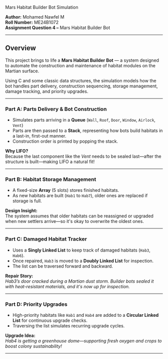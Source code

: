 Mars Habitat Builder Bot Simulation

**Author:** Mohamed Nawfel M  
**Roll Number:** ME24B1072  
**Assignment Question 4 –** Mars Habitat Builder Bot  

---

## Overview

This project brings to life a **Mars Habitat Builder Bot** — a system designed to automate the construction and maintenance of habitat modules on the Martian surface.

Using C and some classic data structures, the simulation models how the bot handles part delivery, construction sequencing, storage management, damage tracking, and priority upgrades.

---

### Part A: Parts Delivery & Bot Construction

- Simulates parts arriving in a **Queue** (`Wall`, `Roof`, `Door`, `Window`, `Airlock`, `Vent`)
- Parts are then passed to a **Stack**, representing how bots build habitats in a last-in, first-out manner.
- Construction order is printed by popping the stack.

**Why LIFO?**  
Because the last component like the *Vent* needs to be sealed last—after the structure is built—making LIFO a natural fit!

---

### Part B: Habitat Storage Management

- A fixed-size **Array** (5 slots) stores finished habitats.
- As new habitats are built (`Hab1` to `Hab7`), older ones are replaced if storage is full.

**Design Insight:**  
The system assumes that older habitats can be reassigned or upgraded when new settlers arrive—so it's okay to overwrite the oldest ones.

---

### Part C: Damaged Habitat Tracker

- Uses a **Singly Linked List** to keep track of damaged habitats (`Hab3`, `Hab6`).
- Once repaired, `Hab3` is moved to a **Doubly Linked List** for inspection.
- The list can be traversed forward and backward.

**Repair Story:**  
*Hab3’s door cracked during a Martian dust storm. Builder bots sealed it with heat-resistant materials, and it's now up for inspection.*

---

### Part D: Priority Upgrades

- High-priority habitats like `Hab1` and `Hab4` are added to a **Circular Linked List** for continuous upgrade checks.
- Traversing the list simulates recurring upgrade cycles.

**Upgrade Idea:**  
*Hab4 is getting a greenhouse dome—supporting fresh oxygen and crops to boost colony sustainability!*

---
